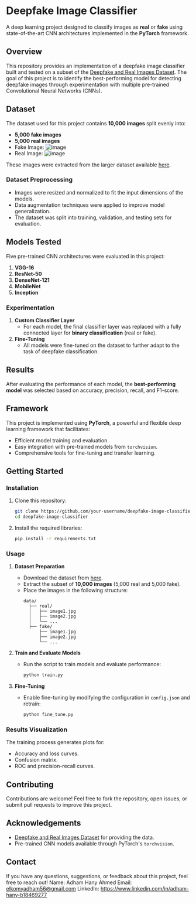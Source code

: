 # Deepfake Image Classifier  
A deep learning project designed to classify images as **real** or **fake** using state-of-the-art CNN architectures implemented in the **PyTorch** framework.  

## Overview  
This repository provides an implementation of a deepfake image classifier built and tested on a subset of the [Deepfake and Real Images Dataset](https://www.kaggle.com/datasets/manjilkarki/deepfake-and-real-images/data). The goal of this project is to identify the best-performing model for detecting deepfake images through experimentation with multiple pre-trained Convolutional Neural Networks (CNNs).  

## Dataset  
The dataset used for this project contains **10,000 images** split evenly into:  
- **5,000 fake images**  
- **5,000 real images**
- Fake Image:
![image](https://github.com/user-attachments/assets/c218c681-65e5-41b8-bed2-eabe99dcda82)
- Real Image:
![image](https://github.com/user-attachments/assets/dbd4d579-04ba-4fd6-ad81-61c6c6b14046)

These images were extracted from the larger dataset available [here](https://www.kaggle.com/datasets/manjilkarki/deepfake-and-real-images/data).  

### Dataset Preprocessing  
- Images were resized and normalized to fit the input dimensions of the models.  
- Data augmentation techniques were applied to improve model generalization.  
- The dataset was split into training, validation, and testing sets for evaluation.  

## Models Tested  
Five pre-trained CNN architectures were evaluated in this project:  
1. **VGG-16**  
2. **ResNet-50**  
3. **DenseNet-121**  
4. **MobileNet**  
5. **Inception**  

### Experimentation  
1. **Custom Classifier Layer**  
   - For each model, the final classifier layer was replaced with a fully connected layer for **binary classification** (real or fake).  
2. **Fine-Tuning**  
   - All models were fine-tuned on the dataset to further adapt to the task of deepfake classification.  

## Results  
After evaluating the performance of each model, the **best-performing model** was selected based on accuracy, precision, recall, and F1-score.  

## Framework  
This project is implemented using **PyTorch**, a powerful and flexible deep learning framework that facilitates:  
- Efficient model training and evaluation.  
- Easy integration with pre-trained models from `torchvision`.  
- Comprehensive tools for fine-tuning and transfer learning.  

## Getting Started   

### Installation  
1. Clone this repository:  
   ```bash  
   git clone https://github.com/your-username/deepfake-image-classifier.git  
   cd deepfake-image-classifier  
   ```  
2. Install the required libraries:  
   ```bash  
   pip install -r requirements.txt  
   ```  

### Usage  
1. **Dataset Preparation**  
   - Download the dataset from [here](https://www.kaggle.com/datasets/manjilkarki/deepfake-and-real-images/data).  
   - Extract the subset of **10,000 images** (5,000 real and 5,000 fake).  
   - Place the images in the following structure:  
     ```
     data/  
       ├── real/  
       │   ├── image1.jpg  
       │   ├── image2.jpg  
       │   └── ...  
       ├── fake/  
           ├── image1.jpg  
           ├── image2.jpg  
           └── ...  
     ```  

2. **Train and Evaluate Models**  
   - Run the script to train models and evaluate performance:  
     ```bash  
     python train.py  
     ```  

3. **Fine-Tuning**  
   - Enable fine-tuning by modifying the configuration in `config.json` and retrain:  
     ```bash  
     python fine_tune.py  
     ```  

### Results Visualization  
The training process generates plots for:  
- Accuracy and loss curves.  
- Confusion matrix.  
- ROC and precision-recall curves.  

## Contributing  
Contributions are welcome! Feel free to fork the repository, open issues, or submit pull requests to improve this project.  

## Acknowledgements  
- [Deepfake and Real Images Dataset](https://www.kaggle.com/datasets/manjilkarki/deepfake-and-real-images/data) for providing the data.  
- Pre-trained CNN models available through PyTorch's `torchvision`.  

## Contact
If you have any questions, suggestions, or feedback about this project, feel free to reach out!
Name: Adham Hany Ahmed
Email: elkomyadham56@gmail.com
LinkedIn: https://www.linkedin.com/in/adham-hany-b18469277
